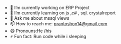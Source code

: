 
- 🔭 I’m currently working on ERP Project
- 🌱 I’m currently learning on js ,c# , sql. crystalreport
- 💬 Ask me about mssql views 
- 📫 How to reach me: prantoshon14@gmail.com
- 😄 Pronouns:He /his 
- ⚡ Fun fact: Run code while i sleeping

